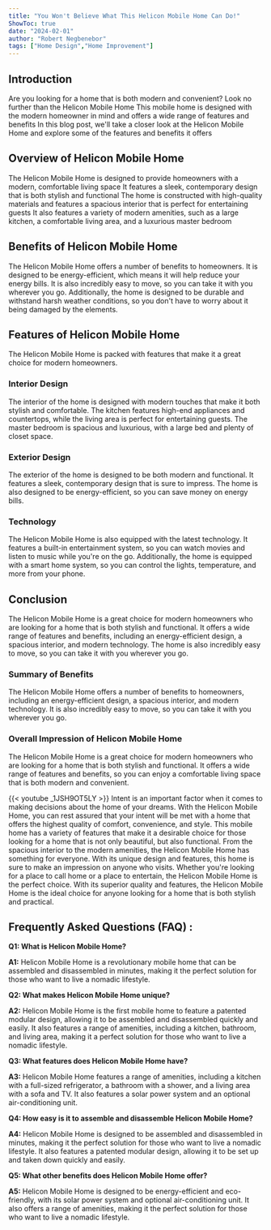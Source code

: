 ```yaml
---
title: "You Won't Believe What This Helicon Mobile Home Can Do!"
ShowToc: true 
date: "2024-02-01"
author: "Robert Negbenebor" 
tags: ["Home Design","Home Improvement"]
---
```

## Introduction
Are you looking for a home that is both modern and convenient? Look no further than the Helicon Mobile Home This mobile home is designed with the modern homeowner in mind and offers a wide range of features and benefits In this blog post, we'll take a closer look at the Helicon Mobile Home and explore some of the features and benefits it offers 

## Overview of Helicon Mobile Home
The Helicon Mobile Home is designed to provide homeowners with a modern, comfortable living space It features a sleek, contemporary design that is both stylish and functional The home is constructed with high-quality materials and features a spacious interior that is perfect for entertaining guests It also features a variety of modern amenities, such as a large kitchen, a comfortable living area, and a luxurious master bedroom 

## Benefits of Helicon Mobile Home
The Helicon Mobile Home offers a number of benefits to homeowners. It is designed to be energy-efficient, which means it will help reduce your energy bills. It is also incredibly easy to move, so you can take it with you wherever you go. Additionally, the home is designed to be durable and withstand harsh weather conditions, so you don't have to worry about it being damaged by the elements. 

## Features of Helicon Mobile Home
The Helicon Mobile Home is packed with features that make it a great choice for modern homeowners. 

### Interior Design
The interior of the home is designed with modern touches that make it both stylish and comfortable. The kitchen features high-end appliances and countertops, while the living area is perfect for entertaining guests. The master bedroom is spacious and luxurious, with a large bed and plenty of closet space. 

### Exterior Design
The exterior of the home is designed to be both modern and functional. It features a sleek, contemporary design that is sure to impress. The home is also designed to be energy-efficient, so you can save money on energy bills. 

### Technology
The Helicon Mobile Home is also equipped with the latest technology. It features a built-in entertainment system, so you can watch movies and listen to music while you're on the go. Additionally, the home is equipped with a smart home system, so you can control the lights, temperature, and more from your phone. 

## Conclusion
The Helicon Mobile Home is a great choice for modern homeowners who are looking for a home that is both stylish and functional. It offers a wide range of features and benefits, including an energy-efficient design, a spacious interior, and modern technology. The home is also incredibly easy to move, so you can take it with you wherever you go. 

### Summary of Benefits
The Helicon Mobile Home offers a number of benefits to homeowners, including an energy-efficient design, a spacious interior, and modern technology. It is also incredibly easy to move, so you can take it with you wherever you go. 

### Overall Impression of Helicon Mobile Home
The Helicon Mobile Home is a great choice for modern homeowners who are looking for a home that is both stylish and functional. It offers a wide range of features and benefits, so you can enjoy a comfortable living space that is both modern and convenient.

{{< youtube _1JSH9OT5LY >}} 
Intent is an important factor when it comes to making decisions about the home of your dreams. With the Helicon Mobile Home, you can rest assured that your intent will be met with a home that offers the highest quality of comfort, convenience, and style. This mobile home has a variety of features that make it a desirable choice for those looking for a home that is not only beautiful, but also functional. From the spacious interior to the modern amenities, the Helicon Mobile Home has something for everyone. With its unique design and features, this home is sure to make an impression on anyone who visits. Whether you're looking for a place to call home or a place to entertain, the Helicon Mobile Home is the perfect choice. With its superior quality and features, the Helicon Mobile Home is the ideal choice for anyone looking for a home that is both stylish and practical.

## Frequently Asked Questions (FAQ) :
**Q1: What is Helicon Mobile Home?**

**A1:** Helicon Mobile Home is a revolutionary mobile home that can be assembled and disassembled in minutes, making it the perfect solution for those who want to live a nomadic lifestyle. 

**Q2: What makes Helicon Mobile Home unique?**

**A2:** Helicon Mobile Home is the first mobile home to feature a patented modular design, allowing it to be assembled and disassembled quickly and easily. It also features a range of amenities, including a kitchen, bathroom, and living area, making it a perfect solution for those who want to live a nomadic lifestyle. 

**Q3: What features does Helicon Mobile Home have?**

**A3:** Helicon Mobile Home features a range of amenities, including a kitchen with a full-sized refrigerator, a bathroom with a shower, and a living area with a sofa and TV. It also features a solar power system and an optional air-conditioning unit. 

**Q4: How easy is it to assemble and disassemble Helicon Mobile Home?**

**A4:** Helicon Mobile Home is designed to be assembled and disassembled in minutes, making it the perfect solution for those who want to live a nomadic lifestyle. It also features a patented modular design, allowing it to be set up and taken down quickly and easily. 

**Q5: What other benefits does Helicon Mobile Home offer?**

**A5:** Helicon Mobile Home is designed to be energy-efficient and eco-friendly, with its solar power system and optional air-conditioning unit. It also offers a range of amenities, making it the perfect solution for those who want to live a nomadic lifestyle.



